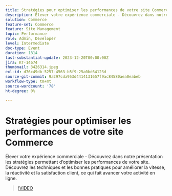 ```yaml
---
title: Stratégies pour optimiser les performances de votre site Commerce
description: Élever votre expérience commerciale - Découvrez dans notre présentation les stratégies permettant d’optimiser les performances de votre site. Découvrez les techniques et les bonnes pratiques pour améliorer la vitesse, la réactivité et la satisfaction client, ce qui fait avancer votre activité en ligne.
solution: Commerce
feature-set: Commerce
feature: Site Management
topic: Performance
role: Admin, Developer
level: Intermediate
doc-type: Event
duration: 1814
last-substantial-update: 2023-12-20T00:00:00Z
jira: KT-14674
thumbnail: 3426314.jpeg
exl-id: d76c49db-5257-4563-b5f9-25a0bd64123d
source-git-commit: 9a297cda953d4414131657f9ac84580aea0eabeb
workflow-type: tm+mt
source-wordcount: '78'
ht-degree: 0%

---
```


# Stratégies pour optimiser les performances de votre site Commerce

Élever votre expérience commerciale - Découvrez dans notre présentation les stratégies permettant d’optimiser les performances de votre site. Découvrez les techniques et les bonnes pratiques pour améliorer la vitesse, la réactivité et la satisfaction client, ce qui fait avancer votre activité en ligne.

>[!VIDEO](https://video.tv.adobe.com/v/3426314/?learn=on)
